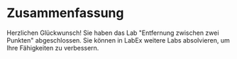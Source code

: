 # Zusammenfassung

Herzlichen Glückwunsch! Sie haben das Lab "Entfernung zwischen zwei Punkten" abgeschlossen. Sie können in LabEx weitere Labs absolvieren, um Ihre Fähigkeiten zu verbessern.
